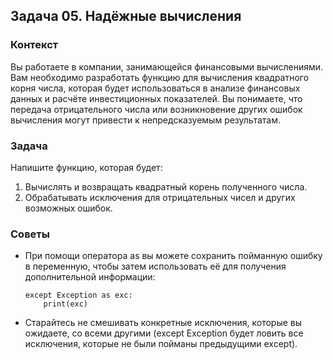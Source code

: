 ## Задача 05. Надёжные вычисления
### Контекст 
Вы работаете в компании, занимающейся финансовыми вычислениями. Вам необходимо разработать функцию для вычисления квадратного корня числа, которая будет использоваться в анализе финансовых данных и расчёте инвестиционных показателей. Вы понимаете, что передача отрицательного числа или возникновение других ошибок вычисления могут привести к непредсказуемым результатам.

### Задача 
Напишите функцию, которая будет:
1) Вычислять и возвращать квадратный корень полученного числа. 
2) Обрабатывать исключения для отрицательных чисел и других возможных ошибок.

### Советы
- При помощи оператора as вы можете сохранить пойманную ошибку в переменную, чтобы затем использовать её для получения дополнительной 
информации:
    ```
    except Exception as exc:
        print(exc)
    ```
- Старайтесь не смешивать конкретные исключения, которые вы ожидаете, со всеми другими (except Exception будет ловить все исключения, 
которые не были пойманы предыдущими except).